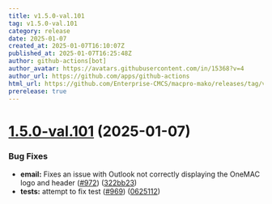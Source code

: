 ```yaml
---
title: v1.5.0-val.101
tag: v1.5.0-val.101
category: release
date: 2025-01-07
created_at: 2025-01-07T16:10:07Z
published_at: 2025-01-07T16:25:48Z
author: github-actions[bot]
author_avatar: https://avatars.githubusercontent.com/in/15368?v=4
author_url: https://github.com/apps/github-actions
html_url: https://github.com/Enterprise-CMCS/macpro-mako/releases/tag/v1.5.0-val.101
prerelease: true
---
```


# [1.5.0-val.101](https://github.com/Enterprise-CMCS/macpro-mako/compare/v1.5.0-val.100...v1.5.0-val.101) (2025-01-07)


### Bug Fixes

* **email:** Fixes an issue with Outlook not correctly displaying the OneMAC logo and header ([#972](https://github.com/Enterprise-CMCS/macpro-mako/issues/972)) ([322bb23](https://github.com/Enterprise-CMCS/macpro-mako/commit/322bb23c89fe88fa8b5f0b47b100c36a263dd85c))
* **tests:** attempt to fix  test ([#969](https://github.com/Enterprise-CMCS/macpro-mako/issues/969)) ([0625112](https://github.com/Enterprise-CMCS/macpro-mako/commit/062511260d11995bd65021ae659433f6741d665a))





